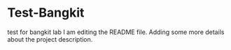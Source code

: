# Test-Bangkit
test for bangkit lab
I am editing the README file. Adding some more details about the project description.

